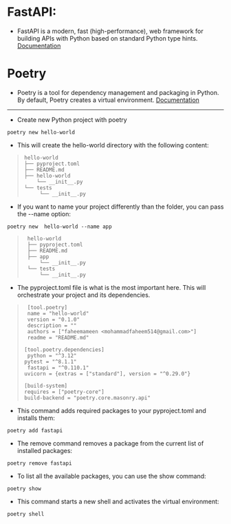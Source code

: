 # FastAPI:

- FastAPI is a modern, fast (high-performance), web framework for building APIs with Python based on standard Python type hints.
  [Documentation](https://fastapi.tiangolo.com/)

# Poetry

- Poetry is a tool for dependency management and packaging in Python. By default, Poetry creates a virtual environment.
  [Documentation](https://python-poetry.org/docs/)

---

- Create new Python project with poetry

`poetry new hello-world`

- This will create the hello-world directory with the following content:

>     hello-world
>     ├── pyproject.toml
>     ├── README.md
>     ├── hello-world
>         └── __init__.py
>     └── tests
>          └── __init__.py

- If you want to name your project differently than the folder, you can pass the --name option:

`poetry new  hello-world --name app`

>      hello-world
>      ├── pyproject.toml
>      ├── README.md
>      ├── app
>          └── __init__.py
>      └── tests
>          └── __init__.py

- The pyproject.toml file is what is the most important here. This will orchestrate your project and its dependencies.
>      [tool.poetry]
>      name = "hello-world"
>      version = "0.1.0"
>      description = ""
>      authors = ["faheemameen <mohammadfaheem514@gmail.com>"]
>      readme = "README.md"
>
>     [tool.poetry.dependencies]
>      python = "^3.12"
>     pytest = "^8.1.1"
>      fastapi = "^0.110.1"
>     uvicorn = {extras = ["standard"], version = "^0.29.0"}
>
>     [build-system]
>     requires = ["poetry-core"]
>     build-backend = "poetry.core.masonry.api"




- This command adds required packages to your pyproject.toml and installs them:

`poetry add fastapi`

- The remove command removes a package from the current list of installed packages:

`poetry remove fastapi`

- To list all the available packages, you can use the show command:

`poetry show`

- This command starts a new shell and activates the virtual environment:

`poetry shell`
